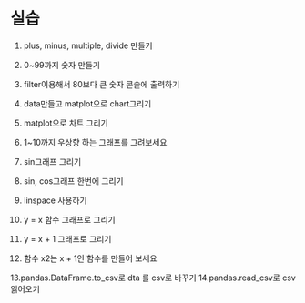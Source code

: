 # 실습
1. plus, minus, multiple, divide 만들기
2. 0~99까지 숫자 만들기
3. filter이용해서 80보다 큰 숫자 콘솔에 출력하기
4. data만들고 matplot으로 chart그리기

5. matplot으로 차트 그리기
6. 1~10까지 우상향 하는 그래프를 그려보세요
7. sin그래프 그리기
8. sin, cos그래프 한번에 그리기
9. linspace 사용하기
10. y = x 함수 그래프로 그리기
11. y = x + 1 그래프로 그리기
12. 함수 x2는 x + 1인 함수를 만들어 보세요

13.pandas.DataFrame.to_csv로 dta 를 csv로 바꾸기
14.pandas.read_csv로 csv읽어오기
